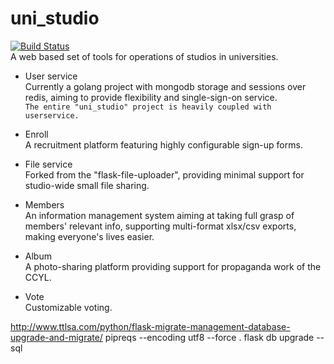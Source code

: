 # uni_studio
[![Build Status](https://travis-ci.org/dutbit/uni_studio.svg?branch=main)](https://travis-ci.org/dutbit/uni_studio)  
A web based set of tools for operations of studios in universities.

- User service  
    Currently a golang project with mongodb storage and sessions over redis, aiming to provide flexibility and single-sign-on service.  
    `The entire "uni_studio" project is heavily coupled with userservice.`
- Enroll  
    A recruitment platform featuring highly configurable sign-up forms.
    
- File service  
    Forked from the  "flask-file-uploader", providing minimal support for studio-wide small file sharing.

- Members  
    An information management system aiming at taking full grasp of members' relevant info, supporting multi-format xlsx/csv exports, making everyone's lives easier.

- Album  
    A photo-sharing platform providing support for propaganda work of the CCYL.

- Vote  
    Customizable voting.


http://www.ttlsa.com/python/flask-migrate-management-database-upgrade-and-migrate/
 pipreqs --encoding utf8 --force .
flask db upgrade --sql